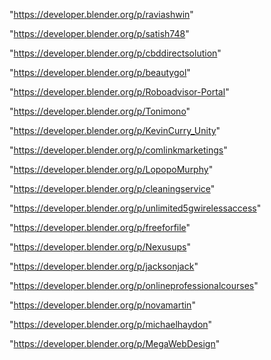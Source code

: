 "https://developer.blender.org/p/raviashwin"

"https://developer.blender.org/p/satish748"

"https://developer.blender.org/p/cbddirectsolution"

"https://developer.blender.org/p/beautygol"

"https://developer.blender.org/p/Roboadvisor-Portal"

"https://developer.blender.org/p/Tonimono"

"https://developer.blender.org/p/KevinCurry_Unity"

"https://developer.blender.org/p/comlinkmarketings"

"https://developer.blender.org/p/LopopoMurphy"

"https://developer.blender.org/p/cleaningservice"

"https://developer.blender.org/p/unlimited5gwirelessaccess"

"https://developer.blender.org/p/freeforfile"

"https://developer.blender.org/p/Nexusups"

"https://developer.blender.org/p/jacksonjack"

"https://developer.blender.org/p/onlineprofessionalcourses"

"https://developer.blender.org/p/novamartin"

"https://developer.blender.org/p/michaelhaydon"

"https://developer.blender.org/p/MegaWebDesign"

 
